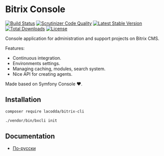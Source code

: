 # Bitrix Console

[![Build Status](https://travis-ci.org/lacodda/bitrix-cli.svg)](https://travis-ci.org/lacodda/bitrix-cli)
[![Scrutinizer Code Quality](https://scrutinizer-ci.com/g/lacodda/bitrix-cli/badges/quality-score.png?b=master)](https://scrutinizer-ci.com/g/lacodda/bitrix-cli/?branch=master)
[![Latest Stable Version](https://poser.pugx.org/lacodda/bitrix-cli/v/stable)](https://packagist.org/packages/lacodda/bitrix-cli) 
[![Total Downloads](https://poser.pugx.org/lacodda/bitrix-cli/downloads)](https://packagist.org/packages/lacodda/bitrix-cli) 
[![License](https://poser.pugx.org/lacodda/bitrix-cli/license)](https://packagist.org/packages/lacodda/bitrix-cli)

Console application for administration and support projects on Bitrix CMS. 

Features:

* Continuous integration.
* Environments settings.
* Managing caching, modules, search system.
* Nice API for creating agents.

Made based on Symfony Console ♥.

## Installation

```bash
composer require lacodda/bitrix-cli

./vendor/bin/bxcli init
```

## Documentation

* [По-русски](docs/ru/README.md)